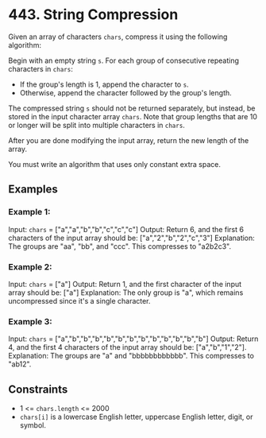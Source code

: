 # 443. String Compression
Given an array of characters `chars`, compress it using the following algorithm:

Begin with an empty string `s`. For each group of consecutive repeating characters in `chars`:

- If the group's length is 1, append the character to `s`.
- Otherwise, append the character followed by the group's length.

The compressed string `s` should not be returned separately, but instead, be stored in the input character array `chars`. Note that group lengths that are 10 or longer will be split into multiple characters in `chars`.

After you are done modifying the input array, return the new length of the array.

You must write an algorithm that uses only constant extra space.

## Examples

### Example 1:
Input: `chars` = ["a","a","b","b","c","c","c"]
Output: Return 6, and the first 6 characters of the input array should be: ["a","2","b","2","c","3"]
Explanation: The groups are "aa", "bb", and "ccc". This compresses to "a2b2c3".

### Example 2:
Input: `chars` = ["a"]
Output: Return 1, and the first character of the input array should be: ["a"]
Explanation: The only group is "a", which remains uncompressed since it's a single character.

### Example 3:
Input: `chars` = ["a","b","b","b","b","b","b","b","b","b","b","b","b"]
Output: Return 4, and the first 4 characters of the input array should be: ["a","b","1","2"].
Explanation: The groups are "a" and "bbbbbbbbbbbb". This compresses to "ab12".

## Constraints
- 1 <= `chars.length` <= 2000
- `chars[i]` is a lowercase English letter, uppercase English letter, digit, or symbol.
